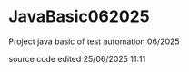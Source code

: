 # JavaBasic062025
Project java basic of test automation 06/2025

source code edited 25/06/2025 11:11
